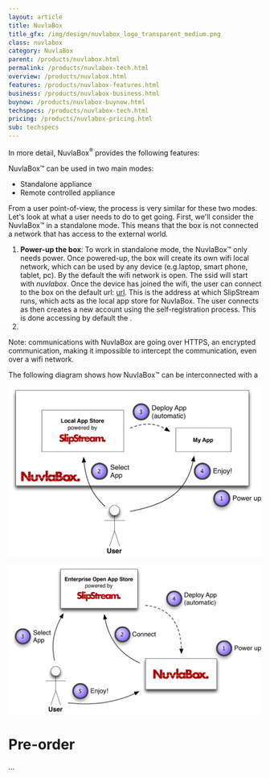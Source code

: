 ```yaml
---
layout: article
title: NuvlaBox
title_gfx: /img/design/nuvlabox_logo_transparent_medium.png
class: nuvlabox
category: NuvlaBox
parent: /products/nuvlabox.html
permalink: /products/nuvlabox-tech.html
overview: /products/nuvlabox.html
features: /products/nuvlabox-features.html
business: /products/nuvlabox-business.html
buynow: /products/nuvlabox-buynow.html
techspecs: /products/nuvlabox-tech.html
pricing: /products/nuvlabox-pricing.html
sub: techspecs
---
```


In more detail, NuvlaBox<sup>®</sup> provides the following features: 

NuvlaBox™ can be used in two main modes:

* Standalone appliance
* Remote controlled appliance

From a user point-of-view, the process is very similar for these two modes. Let's look at what a user needs to do to get going. First, we'll consider the NuvlaBox™ in a standalone mode. This means that the box is not connected a network that has access to the external world.

1. **Power-up the box**: To work in standalone mode, the NuvlaBox™ only needs power. Once powered-up, the box will create its own wifi local network, which can be used by any device (e.g.laptop, smart phone, tablet, pc). By the default the wifi network is open. The ssid will start with *nuvlabox*. Once the device has joined the wifi, the user can connect to the box on the default url: [url](https://172.0.0.1). This is the address at which SlipStream runs, which acts as the local app store for NuvlaBox. The user connects as then creates a new account using the self-registration process. This is done accessing by default the .
2. 

Note: communications with NuvlaBox are going over HTTPS, an encrypted communication, making it impossible to intercept the communication, even over a wifi network.

The following diagram shows how NuvlaBox™ can be interconnected with a 

<p align="center">
    <img src="/img/content/nuvlabox/nuvlabox-local.png" alt="NuvlaBox standalone" width="700" />
</p>

<p align="center">
    <img src="/img/content/nuvlabox/nuvlabox-remote.png" alt="NuvlaBox remotely connected" width="700" />
</p>


Pre-order
======



...

